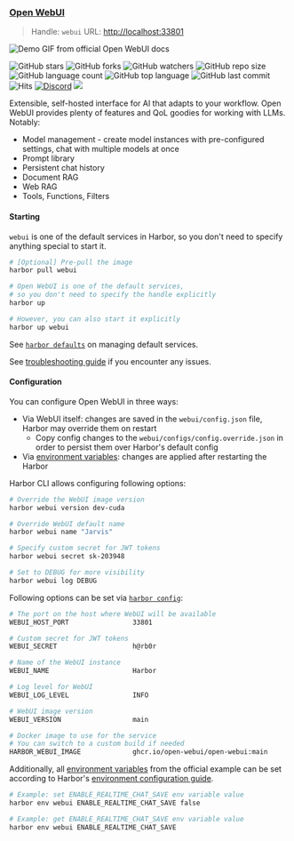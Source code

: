 ### [Open WebUI](https://docs.openwebui.com/)

> Handle: `webui`
> URL: [http://localhost:33801](http://localhost:33801)

![Demo GIF from official Open WebUI docs](https://docs.openwebui.com/assets/images/demo-d3952c8561c4808c1d447fc061c71174.gif)

![GitHub stars](https://img.shields.io/github/stars/open-webui/open-webui?style=social)
![GitHub forks](https://img.shields.io/github/forks/open-webui/open-webui?style=social)
![GitHub watchers](https://img.shields.io/github/watchers/open-webui/open-webui?style=social)
![GitHub repo size](https://img.shields.io/github/repo-size/open-webui/open-webui)
![GitHub language count](https://img.shields.io/github/languages/count/open-webui/open-webui)
![GitHub top language](https://img.shields.io/github/languages/top/open-webui/open-webui)
![GitHub last commit](https://img.shields.io/github/last-commit/open-webui/open-webui?color=red)
![Hits](https://hits.seeyoufarm.com/api/count/incr/badge.svg?url=https%3A%2F%2Fgithub.com%2Follama-webui%2Follama-wbui&count_bg=%2379C83D&title_bg=%23555555&icon=&icon_color=%23E7E7E7&title=hits&edge_flat=false)
[![Discord](https://img.shields.io/badge/Discord-Open_WebUI-blue?logo=discord&logoColor=white)](https://discord.gg/5rJgQTnV4s)
[![](https://img.shields.io/static/v1?label=Sponsor&message=%E2%9D%A4&logo=GitHub&color=%23fe8e86)](https://github.com/sponsors/tjbck)

Extensible, self-hosted interface for AI that adapts to your workflow. Open WebUI provides plenty of features and QoL goodies for working with LLMs. Notably:
- Model management - create model instances with pre-configured settings, chat with multiple models at once
- Prompt library
- Persistent chat history
- Document RAG
- Web RAG
- Tools, Functions, Filters

#### Starting

`webui` is one of the default services in Harbor, so you don't need to specify anything special to start it.

```bash
# [Optional] Pre-pull the image
harbor pull webui

# Open WebUI is one of the default services,
# so you don't need to specify the handle explicitly
harbor up

# However, you can also start it explicitly
harbor up webui
```

See [`harbor defaults`](./3.-Harbor-CLI-Reference#harbor-defaults) on managing default services.

See [troubleshooting guide](./1.-Harbor-User-Guide#troubleshooting) if you encounter any issues.

#### Configuration

You can configure Open WebUI in three ways:
- Via WebUI itself: changes are saved in the `webui/config.json` file, Harbor may override them on restart
  - Copy config changes to the `webui/configs/config.override.json` in order to persist them over Harbor's default config
- Via [environment variables](https://docs.openwebui.com/getting-started/env-configuration/): changes are applied after restarting the Harbor

Harbor CLI allows configuring following options:

```bash
# Override the WebUI image version
harbor webui version dev-cuda

# Override WebUI default name
harbor webui name "Jarvis"

# Specify custom secret for JWT tokens
harbor webui secret sk-203948

# Set to DEBUG for more visibility
harbor webui log DEBUG
```

Following options can be set via [`harbor config`](./3.-Harbor-CLI-Reference#harbor-config):

```bash
# The port on the host where WebUI will be available
WEBUI_HOST_PORT                33801

# Custom secret for JWT tokens
WEBUI_SECRET                   h@rb0r

# Name of the WebUI instance
WEBUI_NAME                     Harbor

# Log level for WebUI
WEBUI_LOG_LEVEL                INFO

# WebUI image version
WEBUI_VERSION                  main

# Docker image to use for the service
# You can switch to a custom build if needed
HARBOR_WEBUI_IMAGE             ghcr.io/open-webui/open-webui:main
```

Additionally, all [environment variables](https://docs.openwebui.com/getting-started/env-configuration/) from the official example can be set according to Harbor's [environment configuration guide](./1.-Harbor-User-Guide#environment-variables).

```bash
# Example: set ENABLE_REALTIME_CHAT_SAVE env variable value
harbor env webui ENABLE_REALTIME_CHAT_SAVE false

# Example: get ENABLE_REALTIME_CHAT_SAVE env variable value
harbor env webui ENABLE_REALTIME_CHAT_SAVE
```